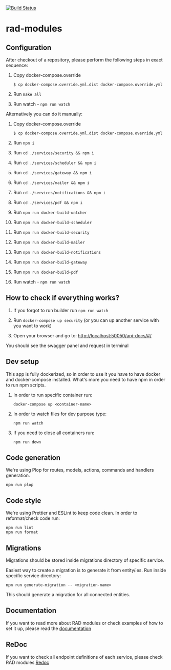 
[![Build Status](https://travis-ci.com/TheSoftwareHouse/rad-modules.svg?branch=master)](https://travis-ci.com/TheSoftwareHouse/rad-modules)

# rad-modules

## Configuration

After checkout of a repository, please perform the following steps in exact sequence:

1. Copy docker-compose.override
    ```
    $ cp docker-compose.override.yml.dist docker-compose.override.yml
    ```
2. Run `make all`

3. Run watch - `npm run watch`

Alternatively you can do it manually:

1. Copy docker-compose.override
    ```
    $ cp docker-compose.override.yml.dist docker-compose.override.yml
    ```
2. Run `npm i`

3. Run `cd ./services/security && npm i`

4. Run `cd ./services/scheduler && npm i`

5. Run `cd ./services/gateway && npm i`

6. Run `cd ./services/mailer && npm i`

7. Run `cd ./services/notifications && npm i`

8. Run `cd ./services/pdf && npm i`

9. Run `npm run docker-build-watcher`

10. Run `npm run docker-build-scheduler`

11. Run `npm run docker-build-security`

12. Run `npm run docker-build-mailer`

13. Run `npm run docker-build-notifications`

14. Run `npm run docker-build-gateway`

15. Run `npm run docker-build-pdf`

16. Run watch - `npm run watch`

## How to check if everything works?

1. If you forgot to run builder run `npm run watch`

2. Run `docker-compose up security` (or you can up another service with you want to work)

3. Open your browser and go to: [http://localhost:50050/api-docs/#/](http://localhost:50050/api-docs/#/)

You should see the swagger panel and request in terminal

## Dev setup

This app is fully dockerized, so in order to use it you have to have docker and docker-compose installed. What's more you need to have npm in order to run npm scripts.

1. In order to run specific container run:

    ```
    docker-compose up <container-name>
    ```

2. In order to watch files for dev purpose type:

    ```
    npm run watch
    ```

3. If you need to close all containers run:

    ```
    npm run down
    ```

## Code generation

We're using Plop for routes, models, actions, commands and handlers generation.

```
npm run plop
```

## Code style

We're using Prettier and ESLint to keep code clean. In order to reformat/check code run:

```
npm run lint
npm run format
```

## Migrations

Migrations should be stored inside migrations directory of specific service.

Easiest way to create a migration is to generate it from entity/ies. Run inside specific service directory:

```
npm run generate-migration -- <migration-name>
```

This should generate a migration for all connected entities.

## Documentation

If you want to read more about RAD modules or check examples of how to set it up, please read the [documentation](https://thesoftwarehouse.github.io/rad-modules-docs/docs/index.html)

## ReDoc

If you want to check all endpoint definitions of each service, please check RAD modules [Redoc](https://thesoftwarehouse.github.io/rad-modules-api-docs/)